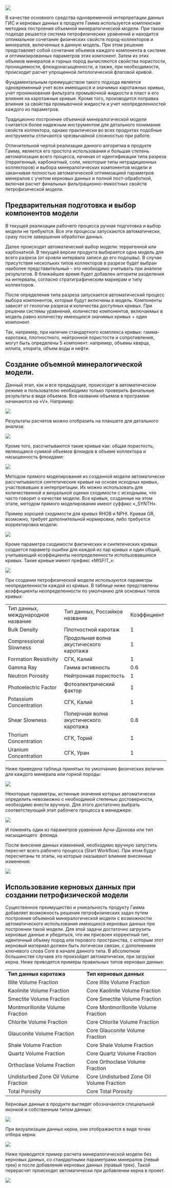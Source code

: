   
![](https://gamma-wellbore.com/wp-content/uploads/2023/02/2023-02-04_17h16_30.png)

В качестве основного средства одновременной интерпретации данных ГИС и керновых данных в продукте Гамма используется комплексная методика построения объемной минералогической модели. При таком подходе решается система петрофизических уравнений и находится оптимальное сочетание физических свойств пород-коллекторов и минералов, включенных в данную модель. При этом решение представляет собой сочетание объемов каждого компонента в системе и оптимизированных параметров этих компонент. Затем из этих объемов минералов и горных пород вычисляются свойства пористости, проницаемости, флюидонасыщенности, а также, при необходимости, происходит расчет упрощенной литологической флаговой кривой.

Фундаментальным преимуществом такого подхода является одновременный учет всех имеющихся и значимых каротажных кривых, учет проникновения фильтрата промывочной жидкости в пласт и его влияния на каротажные кривые. Кроме того, производится поправка влияния за свойства промывочной жидкости и учет неопределенностей каждого из параметров.

Традиционно построение объемной минералогической модели считается более надежным инструментом для детального понимания свойств коллектора, однако практически во всех продуктах подобные инструменты отличаются чрезвычайной сложностью при работе.

Отличительной чертой реализации данного алгоритма в продукте Гамма, является его простота использования и большая степень автоматизации всего процесса, начиная от идентификации типа разреза (терригенный, карбонатный, соли, некоторые типы нетрадиционных коллекторов) и выбора минералогических компонентов модели и заканчивая полностью автоматической оптимизацией параметров минералов с учетом керновых данных и полной пост-обработкой, включая расчет финальных фильтрационно-емкостных свойств петрофизической модели.

## Предварительная подготовка и выбор компонентов модели

В текущей реализации рабочего процесса ручная подготовка и выбор модели не требуются. Все эти процессы запускаются автоматически, сразу после завершения обработки данных.

Далее происходит автоматический выбор модели: терригенной или карбонатной. В текущей версии продукта выбирается одна модель для всего разреза (от кровли интервала записи до его подошвы). В случае присутствия нескольких типов коллекторов в разрезе будет выбран наиболее представительный – это необходимо учитывать при анализе результатов. В ближайшее время будет добавлен алгоритм разделения на интервалы, согласно стратиграфическим маркерам и типу коллекторов.

После определения типа разреза запускается автоматический процесс выбора компонентов, которые будут включены в модель. Компоненты зависят от геологии разреза и количества доступных кривых. При решении системы уравнений, количество компонентов, включаемых в модель равно количеству имеющихся значимых кривых + один компонент.

Так, например, при наличии стандартного комплекса кривых: гамма-каротажа, плотностного, нейтронной пористости и сопротивления, могут быть определены 5 компонент: например, объемы кварца, иллита, хлорита, объем воды и нефти.

## Создание объемной минералогической модели.

Данный этап, как и все предыдущие, происходит в автоматическом режиме и пользователю необходимо только проверить финальные результаты в виде объемов. Все названия объемов в программе начинаются на «V». Например:

![](http://gamma-wellbore.com/wp-content/uploads/2023/02/image79.png)

Результаты расчетов можно отобразить на планшете для детального анализа:

![](http://gamma-wellbore.com/wp-content/uploads/2023/02/image80.png)

Кроме того, рассчитываются такие кривые как: общая пористость, являющаяся суммой объемов флюидов в объеме коллектора и насыщенность флюидами:

![](http://gamma-wellbore.com/wp-content/uploads/2023/02/image81.png)

Методом прямого моделирования из созданной модели автоматически рассчитываются синтетические кривые на основе исходных кривых, участвовавших в интерпретации. Их можно использовать для количественной и визуальной оценки сходимости с исходными, что часто говорит о качестве модели. Все кривые, созданные на этом этапе, методом прямого моделирования имеют суффикс «_SYNTH».

Пример хорошей сходимости для кривых RHOB и NPHI. Кривая GR, возможно, требует дополнительной нормировки, либо требуется корректировка модели:

![](http://gamma-wellbore.com/wp-content/uploads/2023/02/image82.png)

Кроме параметра сходимости фактических и синтетических кривых создается параметр ошибки для каждой из пар кривых и один общий, учитывающий коэффициенты неопределенности использовавшихся кривых. Такие кривые имеют префикс «MISFIT_»:

![](http://gamma-wellbore.com/wp-content/uploads/2023/02/image83.png)

При создании петрофизической модели используются параметры неопределенности каждой из кривых. В таблице ниже представлены коэффициенты неопределенности по умолчанию для основных типов кривых:

|   |   |   |
|---|---|---|
|Тип данных, международное название|Тип данных, Российкое название|Коэффициент|
|Bulk Density|Плотностной каротаж|1|
|Compressional Slowness|Продольная волна акустического каротажа|1|
|Formation Resistivity|СГК, Калий|1|
|Gamma Ray|Гамма активность|0.6|
|Neutron Porosity|Нейтронная пористость|1|
|Photoelectric Factor|Фотоэлектрический фактор|1|
|Potassium Concentration|СГК, Калий|1|
|Shear Slowness|Поперчная волна акустического каротажа|0.8|
|Thorium Concentration|СГК, Торий|1|
|Uranium Concentration|СГК, Уран|1|

Ниже приведена таблица принятых по умолчанию физических величин для каждого минерала или горной породы:

![](http://gamma-wellbore.com/wp-content/uploads/2023/02/image84.png)

Некоторые параметры, истинные значения которых автоматически определить невозможно с необходимой степенью достоверности, необходимо внести вручную. Для этого достаточно выбрать соответствующий этап рабочего процесса в менеджере:

![](http://gamma-wellbore.com/wp-content/uploads/2023/02/image85.png)

И поменять один из параметров уравнения Арчи-Дахнова или тип насыщающего  флюида.

После внесения данных изменений, необходимо вручную запустить пересчет всего рабочего процесса (Start Workflow). При этом будут пересчитаны те этапы, на которые оказывают влияние внесенные изменения:

![](http://gamma-wellbore.com/wp-content/uploads/2023/02/image86.png)

## Использование керновых данных при создании петрофизической модели

Существенное преимущество и уникальность продукту Гамма добавляет возможность решения петрофизических задач путем построения объемной минералогической модели с возможностю автоматического использования имеющихся керновых данных при построении такой модели. Для этой задачи достаточно загрузить керновые данные и убедиться, что им присвоен корректный тип, идентичный объему пород или порового пространства, с которым этот керновый материал должен быть логически связан, с дополнением ключевого слова Core в начале данного типа. В абсолютном большинстве случаев это произойдет автоматически, при загрузке керна. Ниже приводятся примеры правильных типов керновых данных:

|   |   |
|---|---|
|**Тип данных** **каротажа**|**Тип керновых данных**|
|Illite Volume Fraction|Core Illite Volume Fraction|
|Kaolinite Volume Fraction|Core Kaolinite Volume Fraction|
|Smectite Volume Fraction|Core Smectite Volume Fraction|
|Montmorillonite Volume Fraction|Core Montmorillonite Volume Fraction|
|Chlorite Volume Fraction|Core Chlorite Volume Fraction|
|Glauconite Volume Fraction|Core Glauconite Volume Fraction|
|Shale Volume Fraction|Core Shale Volume Fraction|
|Quartz Volume Fraction|Core Quartz Volume Fraction|
|Orthoclase Volume Fraction|Core Orthoclase Volume Fraction|
|Undisturbed Zone Oil Volume Fraction|Core Undisturbed Zone Oil Volume Fraction|
|Total Porosity|Core Total Porosity|

Керновые данные в продукте выглядят обозначаются специальной иконкой и собственным типом данных:

![](http://gamma-wellbore.com/wp-content/uploads/2023/02/image87.png)

При визуализации данных керна, они отображаются в виде точек отбора керна:

![](http://gamma-wellbore.com/wp-content/uploads/2023/02/image88.png)

Ниже приводится пример расчета минералогической модели без керновых данных, со стандартными параметрами минералов (левый трек) и после добавления керновых данных (правый трек). Такой перерасчет происходит автоматически при добавлении керна в проект.

![](http://gamma-wellbore.com/wp-content/uploads/2023/02/image89.png)